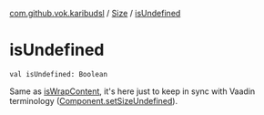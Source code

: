 [com.github.vok.karibudsl](../index.md) / [Size](index.md) / [isUndefined](.)

# isUndefined

`val isUndefined: Boolean`

Same as [isWrapContent](is-wrap-content.md), it's here just to keep in sync with Vaadin terminology ([Component.setSizeUndefined](#)).

